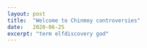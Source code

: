 ```yaml
---
layout: post
title:  "Welcome to Chinmoy controversies"
date:   2020-06-25
excerpt: "term elfdiscovery god"
---
```

